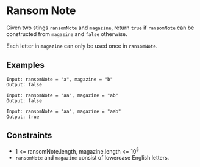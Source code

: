 # Ransom Note
Given two stings `ransomNote` and `magazine`, return `true` if `ransomNote` can be constructed from `magazine` and `false` otherwise.

Each letter in `magazine` can only be used once in `ransomNote`.

## Examples
```
Input: ransomNote = "a", magazine = "b"
Output: false
```
```
Input: ransomNote = "aa", magazine = "ab"
Output: false
```
```
Input: ransomNote = "aa", magazine = "aab"
Output: true
```

## Constraints
* 1 <= ransomNote.length, magazine.length <= 10<sup>5</sup>
* `ransomNote` and `magazine` consist of lowercase English letters.
